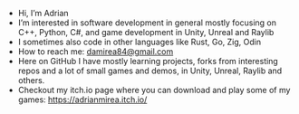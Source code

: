 - Hi, I’m Adrian
- I’m interested in software development in general mostly focusing on C++, Python, C#, and game development in Unity, Unreal and Raylib
- I sometimes also code in other languages like Rust, Go, Zig, Odin
- How to reach me: damirea84@gmail.com
- Here on GitHub I have mostly learning projects, forks from interesting repos and a lot of small games and demos, in Unity, Unreal, Raylib and others.
- Checkout my itch.io page where you can download and play some of my games: https://adrianmirea.itch.io/
